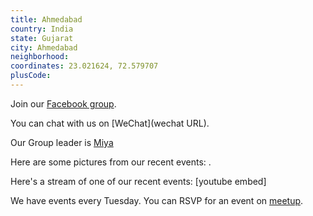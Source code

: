 ```yaml
---
title: Ahmedabad
country: India
state: Gujarat
city: Ahmedabad
neighborhood: 
coordinates: 23.021624, 72.579707
plusCode:
---
```

Join our [Facebook group](https://www.facebook.com/groups/free.code.camp.ahmedabad).

You can chat with us on [WeChat](wechat URL).

Our Group leader is [Miya](freecodecamp.org/miya)

Here are some pictures from our recent events:
![]().

Here's a stream of one of our recent events:
[youtube embed]

We have events every Tuesday. You can RSVP for an event on [meetup](meetupurl).
